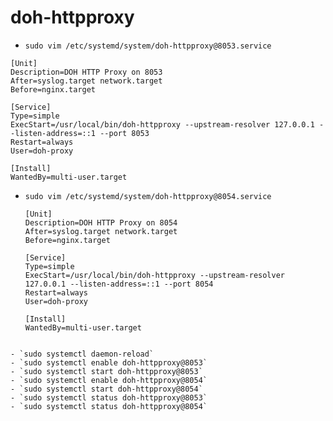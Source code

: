 # doh-httpproxy

- `sudo vim /etc/systemd/system/doh-httpproxy@8053.service`

```registry
[Unit]
Description=DOH HTTP Proxy on 8053
After=syslog.target network.target
Before=nginx.target

[Service]
Type=simple
ExecStart=/usr/local/bin/doh-httpproxy --upstream-resolver 127.0.0.1 --listen-address=::1 --port 8053
Restart=always
User=doh-proxy

[Install]
WantedBy=multi-user.target
```

- `sudo vim /etc/systemd/system/doh-httpproxy@8054.service`

  ```registry
  [Unit]
  Description=DOH HTTP Proxy on 8054
  After=syslog.target network.target
  Before=nginx.target
  
  [Service]
  Type=simple
  ExecStart=/usr/local/bin/doh-httpproxy --upstream-resolver 127.0.0.1 --listen-address=::1 --port 8054
  Restart=always
  User=doh-proxy

  [Install]
  WantedBy=multi-user.target
```

- `sudo systemctl daemon-reload`
- `sudo systemctl enable doh-httpproxy@8053`
- `sudo systemctl start doh-httpproxy@8053`
- `sudo systemctl enable doh-httpproxy@8054`
- `sudo systemctl start doh-httpproxy@8054`
- `sudo systemctl status doh-httpproxy@8053`
- `sudo systemctl status doh-httpproxy@8054`
